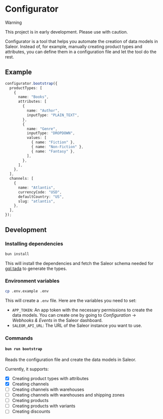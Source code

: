 # Configurator

> [!WARNING]
> This project is in early development. Please use with caution.

Configurator is a tool that helps you automate the creation of data models in Saleor. Instead of, for example, manually creating product types and attributes, you can define them in a configuration file and let the tool do the rest.

## Example

```ts
configurator.bootstrap({
  productTypes: [
    {
      name: "Books",
      attributes: [
        {
          name: "Author",
          inputType: "PLAIN_TEXT",
        },
        {
          name: "Genre",
          inputType: "DROPDOWN",
          values: [
            { name: "Fiction" },
            { name: "Non-Fiction" },
            { name: "Fantasy" },
          ],
        },
      ],
    },
  ],
  channels: [
    {
      name: "Atlantis",
      currencyCode: "USD",
      defaultCountry: "US",
      slug: "atlantis",
    },
  ],
});
```

## Development

### Installing dependencies

```bash
bun install
```

This will install the dependencies and fetch the Saleor schema needed for [gql.tada](https://gql-tada.0no.co/) to generate the types.

### Environment variables

```bash
cp .env.example .env
```

This will create a `.env` file. Here are the variables you need to set:

- `APP_TOKEN`: An app token with the necessary permissions to create the data models. You can create one by going to _Configuration_ → _Webhooks & Events_ in the Saleor dashboard.
- `SALEOR_API_URL`: The URL of the Saleor instance you want to use.

### Commands

#### `bun run bootstrap`

Reads the configuration file and create the data models in Saleor.

Currently, it supports:

- [x] Creating product types with attributes
- [x] Creating channels
- [ ] Creating channels with warehouses
- [ ] Creating channels with warehouses and shipping zones
- [ ] Creating products
- [ ] Creating products with variants
- [ ] Creating discounts
